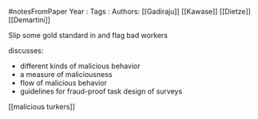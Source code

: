 #notesFromPaper
Year   :
Tags   :
Authors: [[Gadiraju]] [[Kawase]] [[Dietze]] [[Demartini]]

Slip some gold standard in and flag bad workers

discusses:

 - different kinds of malicious behavior
 - a measure of maliciousness
 - flow of malicious behavior
 - guidelines for fraud-proof task design of surveys

[[malicious turkers]]
